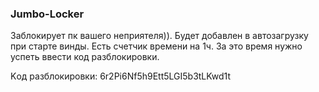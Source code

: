 ### Jumbo-Locker

Заблокирует пк вашего неприятеля)). Будет добавлен в автозагрузку при старте винды. Есть счетчик времени на 1ч. За это время нужно успеть ввести код разблокировки.

Kод разблокировки: 6r2Pi6Nf5h9Ett5LGI5b3tLKwd1t
